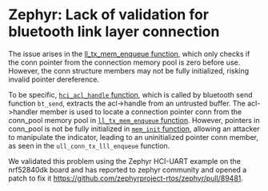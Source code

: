 # Zephyr: Lack of validation for bluetooth link layer connection



The issue arises in the [ll_tx_mem_enqueue function](https://github.com/zephyrproject-rtos/zephyr/blob/eca57905a3f8c212cfe88f3f2974bcbaa1bf3d20/subsys/bluetooth/controller/ll_sw/ull_conn.c#L229), which only checks if the conn pointer from the connection memory pool is zero before use. However, the conn structure members may not be fully initialized, risking invalid pointer dereference.



To be specific,  [`hci_acl_handle` function](https://github.com/zephyrproject-rtos/zephyr/blob/02f85b253a16f71176d8e4995d801ac464a14633/subsys/bluetooth/controller/hci/hci.c#L5856-L5858), which is called by bluetooth send function `bt_send`, extracts the acl->handle from an untrusted buffer. The acl->handler member is used to locate a connection pointer conn from the conn_pool memory pool in [`ll_tx_mem_enqueue` function](https://github.com/zephyrproject-rtos/zephyr/blob/eca57905a3f8c212cfe88f3f2974bcbaa1bf3d20/subsys/bluetooth/controller/ll_sw/ull_conn.c#L228). However, pointers in conn_pool is not be fully initialized in [`mem_init` function](https://github.com/zephyrproject-rtos/zephyr/blob/eca57905a3f8c212cfe88f3f2974bcbaa1bf3d20/subsys/bluetooth/controller/ll_sw/ull_conn.c#L1664-L1668), allowing an attacker to manipulate the indicator, leading to an uninitialized pointer conn member, as seen in the `ull_conn_tx_lll_enqueue` function.




We validated this problem using the Zephyr HCI-UART example on the nrf52840dk board and has reported to zephyr community and opened a patch to fix it https://github.com/zephyrproject-rtos/zephyr/pull/89481.

